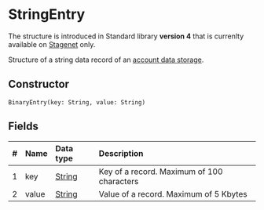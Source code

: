 # StringEntry

<note type="warning" title="">The structure is introduced in Standard library **version 4** that is currenlty available on [Stagenet](/en/blockchain/blockchain-network/stage-network) only.</note>

Structure of a string data record of an [account data storage](/en/blockchain/account/account-data-storage).

## Constructor

```ride
BinaryEntry(key: String, value: String)
```

## Fields

|   #   | Name | Data type | Description |
| :--- | :--- | :--- | :--- |
| 1 | key | [String](/en/ride/data-types/string) | Key of a record. Maximum of 100 characters |
| 2 | value| [String](/en/ride/data-types/byte-vector) | Value of a record. Maximum of 5 Kbytes |
